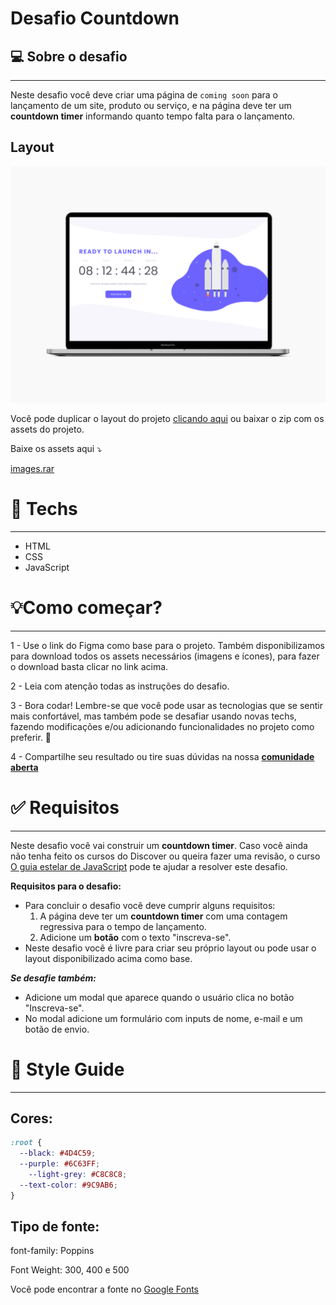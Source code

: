 # Desafio Countdown 

## 💻 Sobre o desafio

---

Neste desafio você deve criar uma página de `coming soon` para o lançamento de um site, produto ou serviço, e na página deve ter um **countdown timer** informando quanto tempo falta para o lançamento.

## Layout

![Modelo Countdown](../assets/countdown-image.png)

Você pode duplicar o layout do projeto [clicando aqui](https://www.figma.com/file/oDZqw3v8fem3v3RC7bTKV5/DD-%2F-Countdown/duplicate) ou baixar o zip com os assets do projeto.

Baixe os assets aqui ⤵️

[images.rar](https://s3-us-west-2.amazonaws.com/secure.notion-static.com/3e5c100d-5c5e-4634-acb7-25b205b191a2/images.rar)

# 🚀 **Techs**

---

- HTML
- CSS
- JavaScript

# 💡**Como começar?**

---

1 - Use o link do Figma como base para o projeto. Também disponibilizamos para download todos os assets necessários (imagens e ícones), para fazer o download basta clicar no link acima.  

2 - Leia com atenção todas as instruções do desafio.

3 - Bora codar! Lembre-se que você pode usar as tecnologias que se sentir mais confortável, mas também pode se desafiar usando novas techs, fazendo modificações e/ou adicionando funcionalidades no projeto como preferir. 🚀

4 - Compartilhe seu resultado ou tire suas dúvidas na nossa [**comunidade aberta**](https://discord.gg/bacwY2gDCF)  

# ✅ **Requisitos**

---

Neste desafio você vai construir um **countdown timer**. Caso você ainda não tenha feito os cursos do Discover ou queira fazer uma revisão, o curso [O guia estelar de JavaScript](https://app.rocketseat.com.br/node/o-guia-estelar-de-java-script) pode te ajudar a resolver este desafio.

**Requisitos para o desafio:**

- Para concluir o desafio você deve cumprir alguns requisitos:
    1. A página deve ter um **countdown timer** com uma contagem regressiva para o tempo de lançamento.
    2. Adicione um **botão** com o texto "inscreva-se".
- Neste desafio você é livre para criar seu próprio layout ou pode usar o layout disponibilizado acima como base.

***Se desafie também:***

- Adicione um modal que aparece quando o usuário clica no botão "Inscreva-se".
- No modal adicione um formulário com inputs de nome, e-mail e um botão de envio.

# 🎨 Style Guide

---

## **Cores:**

```css
:root {
  --black: #4D4C59;
  --purple: #6C63FF;
	--light-grey: #C8C8C8;
  --text-color: #9C9AB6;
}
```

## **Tipo de fonte:**

font-family: Poppins 

Font Weight: 300, 400 e 500

Você pode encontrar a fonte no [Google Fonts](https://fonts.google.com/) 

